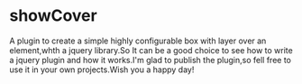 showCover
=========

A plugin to create a simple highly configurable box with layer over an element,whth a jquery library.So It can be a good choice to see how to write a jquery plugin and how it works.I'm glad to publish the plugin,so fell free to use it in your own projects.Wish you a happy day!
